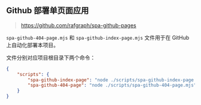 ## Github 部署单页面应用

> https://github.com/rafgraph/spa-github-pages

`spa-github-404-page.mjs` 和 `spa-github-index-page.mjs` 文件用于在 GitHub 上自动化部署本项目。

文件分别对应项目根目录下两个命令：

```json
{
	"scripts": {
		"spa-github-index-page": "node ./scripts/spa-github-index-page.mjs",
		"spa-github-404-page": "node ./scripts/spa-github-404-page.mjs"
	}
}
```
